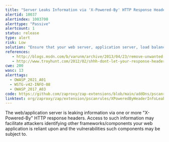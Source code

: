 ```yaml
---
title: "Server Leaks Information via 'X-Powered-By' HTTP Response Header Field(s)"
alertid: 10037
alertindex: 1003700
alerttype: "Passive"
alertcount: 1
status: release
type: alert
risk: Low
solution: "Ensure that your web server, application server, load balancer, etc. is configured to suppress 'X-Powered-By' headers."
references:
   - http://blogs.msdn.com/b/varunm/archive/2013/04/23/remove-unwanted-http-response-headers.aspx
   - http://www.troyhunt.com/2012/02/shhh-dont-let-your-response-headers.html
cwe: 200
wasc: 13
alerttags: 
  - OWASP_2021_A01
  - WSTG-v42-INFO-08
  - OWASP_2017_A03
code: https://github.com/zaproxy/zap-extensions/blob/main/addOns/pscanrules/src/main/java/org/zaproxy/zap/extension/pscanrules/XPoweredByHeaderInfoLeakScanRule.java
linktext: org/zaproxy/zap/extension/pscanrules/XPoweredByHeaderInfoLeakScanRule.java
---
```

The web/application server is leaking information via one or more "X-Powered-By" HTTP response headers. Access to such information may facilitate attackers identifying other frameworks/components your web application is reliant upon and the vulnerabilities such components may be subject to.
